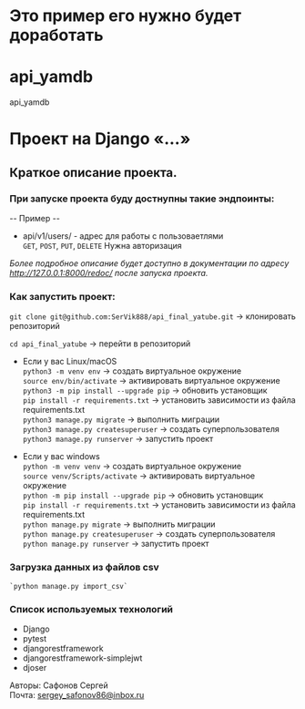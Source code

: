 # Это пример его нужно будет доработать
# api_yamdb
api_yamdb
# Проект на Django «...»

## Краткое описание проекта.

### При запуске проекта буду достнупны такие эндпоинты:
-- Пример --
- api/v1/users/ - адрес для работы с пользоваетлями\
`GET`, `POST`, `PUT`, `DELETE` Нужна авторизация

*Более подробное описание будет доступно в документации по адресу http://127.0.0.1:8000/redoc/ 
после запуска проекта.*

### Как запустить проект:

`git clone git@github.com:SerVik888/api_final_yatube.git` -> клонировать репозиторий

`cd api_final_yatube` -> перейти в репозиторий

* Если у вас Linux/macOS\
    `python3 -m venv env` -> создать виртуальное окружение\
    `source env/bin/activate` -> активировать виртуальное окружение\
    `python3 -m pip install --upgrade pip` -> обновить установщик\
    `pip install -r requirements.txt` -> установить зависимости из файла requirements.txt\
    `python3 manage.py migrate` -> выполнить миграции\
    `python3 manage.py createsuperuser` -> создать суперпользователя\
    `python3 manage.py runserver` -> запустить проект

* Если у вас windows\
    `python -m venv venv` -> создать виртуальное окружение\
    `source venv/Scripts/activate` -> активировать виртуальное окружение\
    `python -m pip install --upgrade pip` -> обновить установщик\
    `pip install -r requirements.txt` -> установить зависимости из файла requirements.txt\
    `python manage.py migrate` -> выполнить миграции\
    `python manage.py createsuperuser` -> создать суперпользователя\
    `python manage.py runserver` -> запустить проект


### Загрузка данных из файлов csv
    `python manage.py import_csv`

### Cписок используемых технологий

- Django
- pytest
- djangorestframework
- djangorestframework-simplejwt
- djoser


Авторы: Сафонов Сергей\
Почта: [sergey_safonov86@inbox.ru](mailto:sergey_safonov86@inbox.ru)

